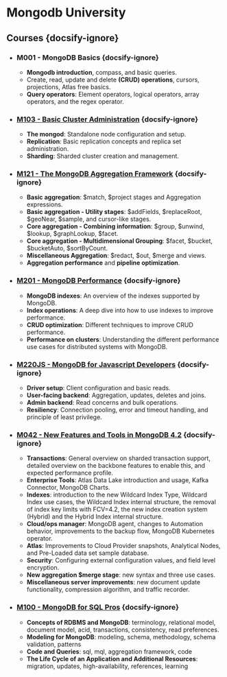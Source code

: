# Mongodb University

## Courses {docsify-ignore}

- ### M001 - MongoDB Basics {docsify-ignore}
    - **Mongodb introduction**, compass, and basic queries.
    - Create, read, update and delete **(CRUD) operations**, cursors, projections, Atlas free basics.
    - **Query operators**: Element operators, logical operators, array operators, and the regex operator.

- ### [M103 - Basic Cluster Administration](/mongodb/university/m103.md) {docsify-ignore}
    - **The mongod**: Standalone node configuration and setup.
    - **Replication**: Basic replication concepts and replica set administration.
    - **Sharding**: Sharded cluster creation and management.

- ### [M121 - The MongoDB Aggregation Framework](/mongodb/university/m121.md) {docsify-ignore}
    - **Basic aggregation**: $match, $project stages and Aggregation expressions.
    - **Basic aggregation - Utility stages**: $addFields, $replaceRoot, $geoNear, $sample, and cursor-like stages.
    - **Core aggregation - Combining information**: $group, $unwind, $lookup, $graphLookup, $facet.
    - **Core aggregation - Multidimensional Grouping**: $facet, $bucket, $bucketAuto, $sortByCount.
    - **Miscellaneous Aggregation**: $redact, $out, $merge and views.
    - **Aggregation performance** and **pipeline optimization**.

- ### [M201 - MongoDB Performance](/mongodb/university/m201.md) {docsify-ignore}
    - **MongoDB indexes**: An overview of the indexes supported by MongoDB.
    - **Index operations**: A deep dive into how to use indexes to improve performance.
    - **CRUD optimization**: Different techniques to improve CRUD performance.
    - **Performance on clusters**: Understanding the different performance use cases for distributed systems with MongoDB.

- ### [M220JS - MongoDB for Javascript Developers](/mongodb/university/m220js.md) {docsify-ignore}
    - **Driver setup**: Client configuration and basic reads.
    - **User-facing backend**: Aggregation, updates, deletes and joins.
    - **Admin backend**: Read concerns and bulk operations.
    - **Resiliency**: Connection pooling, error and timeout handling, and principle of least privilege.

- ### [M042 - New Features and Tools in MongoDB 4.2](/mongodb/university/m042.md) {docsify-ignore}
    - **Transactions**: General overview on sharded transaction support, detailed overview on the backbone features to enable this, and expected performance profile.
    - **Enterprise Tools**: Atlas Data Lake introduction and usage, Kafka Connector, MongoDB Charts.
    - **Indexes**: introduction to the new Wildcard Index Type, Wildcard Index use cases, the Wildcard Index internal structure, the removal of index key limits with FCV=4.2, the new index creation system (Hybrid) and the Hybrid Index internal structure.
    - **Cloud/ops manager**: MongoDB agent, changes to Automation behavior, improvements to the backup flow, MongoDB Kubernetes operator.
    - **Atlas**: Improvements to Cloud Provider snapshots, Analytical Nodes, and Pre-Loaded data set sample database.
    - **Security**: Configuring external configuration values, and field level encryption.
    - **New aggregation $merge stage**: new syntax and three use cases.
    - **Miscellaneous server improvements**: new document update functionality, compression algorithm, and traffic recorder.

- ### [M100 - MongoDB for SQL Pros](/mongodb/university/m100.md) {docsify-ignore}
    - **Concepts of RDBMS and MongoDB**: terminology, relational model, document model, acid, transactions, consistency, read preferences.
    - **Modeling for MongoDB**: modeling, schema, methodology, schema validation, patterns
    - **Code and Queries**: sql, mql, aggregation framework, code
    - **The Life Cycle of an Application and Additional Resources**: migration, updates, high-availability, references, learning